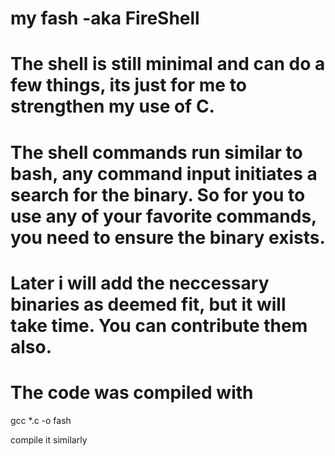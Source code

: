 # my fash -aka FireShell

# The shell is still minimal and can do a few things, its just for me to strengthen my use of C.

# The shell commands run similar to bash, any command input initiates a search for the binary. So for you to use any of your favorite commands, you need to ensure the binary exists.

# Later i will add the neccessary binaries as deemed fit, but it will take time. You can contribute them also. 

# The code was compiled with 
   gcc *.c -o fash 

compile it similarly
